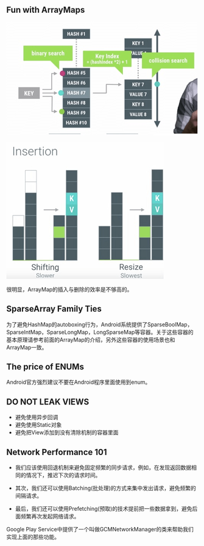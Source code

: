 ## Fun with ArrayMaps

![](img/arraymap.png)

![](img/arraymap_insertion.png)

很明显，ArrayMap的插入与删除的效率是不够高的。

## SparseArray Family Ties
为了避免HashMap的autoboxing行为，Android系统提供了SparseBoolMap，SparseIntMap，SparseLongMap，LongSparseMap等容器。关于这些容器的基本原理请参考前面的ArrayMap的介绍，另外这些容器的使用场景也和ArrayMap一致。

## The price of ENUMs
Android官方强烈建议不要在Android程序里面使用到enum。

## DO NOT LEAK VIEWS

- 避免使用异步回调
- 避免使用Static对象
- 避免把View添加到没有清除机制的容器里面

## Network Performance 101

- 我们应该使用回退机制来避免固定频繁的同步请求，例如，在发现返回数据相同的情况下，推迟下次的请求时间。

- 其次，我们还可以使用Batching(批处理)的方式来集中发出请求，避免频繁的间隔请求。

- 最后，我们还可以使用Prefetching(预取)的技术提前把一些数据拿到，避免后面频繁再次发起网络请求。

Google Play Service中提供了一个叫做GCMNetworkManager的类来帮助我们实现上面的那些功能。
